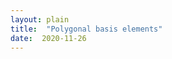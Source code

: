 ```yaml
---
layout: plain
title:  "Polygonal basis elements"
date:  2020-11-26
---
```


<div id="sketch-holder"></div>

<html>
<head>

<script src="https://cdn.jsdelivr.net/npm/p5@1.1.9/lib/p5.js"></script>
<script>

let rad = 180;
let input1, button1, input2, button2, greeting1, greeting2;

function setup() {
  createCanvas(400, 400);
  
  input1 = createInput();
  input1.position(30, 5);
  input1.size(50);
  
  input2 = createInput();
  input2.position(30, 25);
  input2.size(50);
  
  greeting1 = createElement('h3', 'd=');
  greeting1.position(8, -14);
  
  greeting2 = createElement('h3', 's=');
  greeting2.position(10, 6);
}

function draw() {
  background(255);
  
  strokeWeight(1);
  stroke(100);
  circle(height/2, width/2, 2*rad);
  
  strokeWeight(2);
  stroke(0);
  polygon(height/2, width/2, rad, input1.value(), input2.value());
}

function polygon(x, y, radius, d, s) {
  let angle = s * TWO_PI / d;
  beginShape();
  for (let a = 0; a < d; a++) {
    let sx = x + cos(a*angle) * radius;
    let sy = y + sin(a*angle) * radius;
    vertex(sx, sy);
  }
  endShape(CLOSE);
}

</script>
</head>
</html>
